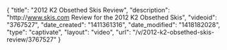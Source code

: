 {
    "title": "2012 K2 Obsethed Skis Review",
    "description": "http:\/\/www.skis.com Review for the 2012 K2 Obsethed Skis",
    "videoid": "3767527",
    "date_created": "1411361316",
    "date_modified": "1418182028",
    "type": "captivate",
    "layout": "video",
    "url": "\/v\/2012-k2-obsethed-skis-review\/3767527"
}